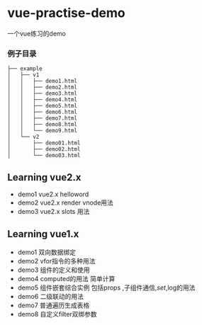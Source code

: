 # vue-practise-demo

一个vue练习的demo 

### 例子目录
```
├── example
│   ├── v1
│   │   ├── demo1.html
│   │   ├── demo2.html
│   │   ├── demo3.html
│   │   ├── demo4.html
│   │   ├── demo5.html
│   │   ├── demo6.html
│   │   ├── demo7.html
│   │   ├── demo8.html
│   │   └── demo9.html
│   └── v2
│       ├── demo01.html
│       ├── demo02.html
│       └── demo03.html
```


## Learning vue2.x 
* demo1 vue2.x helloword
* demo2 vue2.x render vnode用法 
* demo3 vue2.x slots 用法



## Learning vue1.x  
* demo1 双向数据绑定
* demo2 vfor指令的多种用法
* demo3 组件的定义和使用
* demo4 computed的用法 简单计算
* demo5 组件嵌套综合实例 包括props ,子组件通信,$set,$log的用法
* demo6 二级联动的用法
* demo7 普通遍历生成表格
* demo8 自定义filter双绑参数


